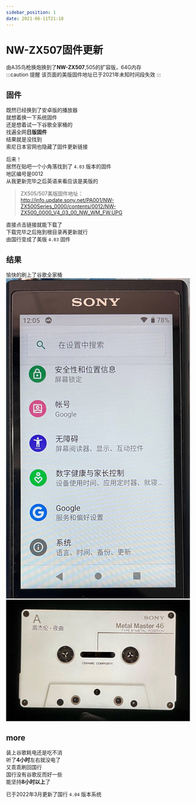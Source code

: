 ```yaml
---
sidebar_position: 1
date: 2021-06-11T21:18
---
```

# NW-ZX507固件更新
由A35鸟枪换炮换到了**NW-ZX507**,505的扩容版，64G内存  
:::caution 提醒
该页面的美版固件地址已于2021年未知时间段失效
:::  

## 固件
既然已经换到了安卓版的播放器  
就想着换一下系统固件   
还是想着试一下谷歌全家桶的  
找遍全网**日版固件**  
结果就是没找到  
索尼日本官网也隐藏了固件更新链接  

后来！  
居然在贴吧一个小角落找到了 `4.03` 版本的固件  
地区编号是0012  
从我更新完毕之后英语来看应该是美版的  

>ZX505/507美版固件地址：  
>http://info.update.sony.net/PA001/NW-ZX500Series_0000/contents/0012/NW-ZX500_0000_V4_03_00_NW_WM_FW.UPG  
    
直接点击链接就能下载了  
下载完毕之后拖到根目录再更新就行  
由国行变成了美版 `4.03` 固件  

## 结果
愉快的刷上了谷歌全家桶
![图1](./img/Walkman0.jpg)
![图2](./img/Walkman1.jpg)

## more
装上谷歌耗电还是吃不消  
听了**4小时**左右就没电了  
又乖乖刷回国行  
国行没有谷歌反而好一些  
能坚持**8小时以上**了  

已于2022年3月更新了国行 `4.04` 版本系统
